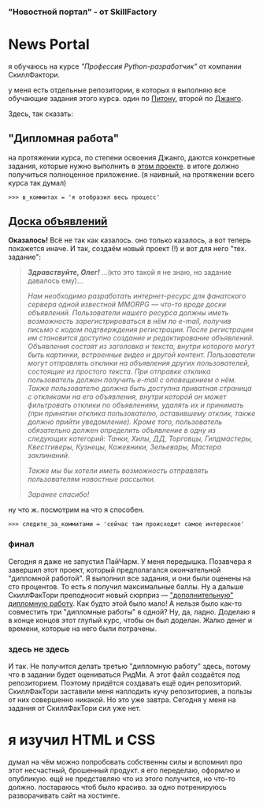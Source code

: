 ﻿### "Новостной портал" - от SkillFactory
# News Portal
я обучаюсь на курсе _"Профессия Python-разработчик"_ от компании СкиллФактори.

у меня есть отдельные репозитории, в которых я выполняю все обучающие задания этого курса. 
один по [Питону](https://github.com/Archangel-Ray/SkillFactory_courses-profession-Python), 
второй по [Джанго](https://github.com/Archangel-Ray/SkillFactory_project_django).

Здесь, так сказать:
## "Дипломная работа"

на протяжении курса, по степени освоения Джанго, даются конкретные 
задания, которые нужно выполнить в [этом проекте](news_paper). в итоге должно 
получиться полноценное приложение. (я наивный, на протяжении всего курса так думал)

`>>> в_коммитах = 'я отобразил весь процесс'`

## [Доска объявлений](Publications)
**Оказалось!** Всё не так как казалось. оно только казалось, а вот теперь покажется иначе. 
И так, создаём новый проект (!) и вот для него "тех. задание":

>_**Здравствуйте, Олег!**_ ...(кто это такой я не знаю, но задание давалось ему)...
>
>_Нам необходимо разработать интернет-ресурс для фанатского сервера одной известной MMORPG — что-то вроде доски 
объявлений. Пользователи нашего ресурса должны иметь возможность зарегистрироваться в нём по e-mail, получив письмо с 
кодом подтверждения регистрации. После регистрации им становится доступно создание и редактирование объявлений. 
Объявления состоят из заголовка и текста, внутри которого могут быть картинки, встроенные видео и другой контент. 
Пользователи могут отправлять отклики на объявления других пользователей, состоящие из простого текста. При отправке 
отклика пользователь должен получить e-mail с оповещением о нём. Также пользователю должна быть доступна приватная 
страница с откликами на его объявления, внутри которой он может фильтровать отклики по объявлениям, удалять их и 
принимать (при принятии отклика пользователю, оставившему отклик, также должно прийти уведомление). Кроме того, 
пользователь обязательно должен определить объявление в одну из следующих категорий: Танки, Хилы, ДД, Торговцы, 
Гилдмастеры, Квестгиверы, Кузнецы, Кожевники, Зельевары, Мастера заклинаний._
>
>_Также мы бы хотели иметь возможность отправлять пользователям новостные рассылки._
>
>_Заранее спасибо!_

ну что ж. посмотрим на что я способен.

`>>> следите_за_коммитами = 'сейчас там происходит самое интересное'`

### финал
Сегодня я даже не запустил ПайЧарм. У меня передышка. Позавчера я завершил этот проект, который предполагался 
окончательной "дипломной работой". Я выполнил все задания, и они были оценены на сто процентов. То есть я получил 
максимальные баллы. Ну а дальше СкиллФакТори преподносит новый сюрприз — ["дополнительную" дипломную работу](https://github.com/Archangel-Ray/SkillFacTory_Pereval). 
Как будто этой было мало! А нельзя было как-то совместить три "дипломные работы" в одной? Ну, да, ладно. Доделаю я 
в конце концов этот глупый курс, чтобы он был доделан. Жалко денег и времени, которые на него были потрачены.
### здесь не здесь
И так. Не получится делать третью "дипломную работу" здесь, потому что в задании будет оцениваться РидМи. 
А этот файл создаётся под репозиторием. Поэтому придётся создавать ещё один репозиторий. СкиллФакТори заставили 
меня наплодить кучу репозиториев, а пользы от них совершенно никакой. Но это уже завтра. Сегодня у меня на задания 
от СкиллФакТори сил уже нет.

# я изучил HTML и CSS
думал на чём можно попробовать собственны силы и вспомнил про этот несчастный, брошенный продукт.
я его переделаю, оформлю и опубликую. ещё не представляю что из этого получится, но что-то должно.
постараюсь чтоб было красиво. за одно потренируюсь разворачивать сайт на хостинге.
